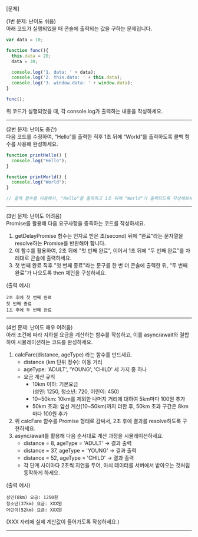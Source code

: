 [문제]

(1번 문제: 난이도 쉬움)  
아래 코드가 실행되었을 때 콘솔에 출력되는 값을 구하는 문제입니다.

```js
var data = 10;

function func(){
  this.data = 20;
  data = 30;

  console.log('1. data: ' + data);
  console.log('2. this.data: ' + this.data);
  console.log('3. window.data: ' + window.data);
}

func();
```
위 코드가 실행되었을 때, 각 console.log가 출력하는 내용을 작성하세요.

---

(2번 문제: 난이도 중간)  
다음 코드를 수정하여, “Hello”를 출력한 직후 1초 뒤에 “World”를 출력하도록 콜백 함수를 사용해 완성하세요.

```js
function printHello() {
  console.log("Hello");
}

function printWorld() {
  console.log("World");
}

// 콜백 함수를 이용해서, "Hello"를 출력하고 1초 뒤에 "World"가 출력되도록 작성해보세요.
```

---

(3번 문제: 난이도 어려움)  
Promise를 활용해 다음 요구사항을 충족하는 코드를 작성하세요.

1. getDelayPromise 함수는 인자로 받은 초(second) 뒤에 "완료"라는 문자열을 resolve하는 Promise를 반환해야 합니다.  
2. 이 함수를 활용하여, 2초 뒤에 "첫 번째 완료", 이어서 1초 뒤에 "두 번째 완료"를 차례대로 콘솔에 출력하세요.  
3. 첫 번째 완료 직후 "첫 번째 종료"라는 문구를 한 번 더 콘솔에 출력한 뒤, “두 번째 완료”가 나오도록 then 체인을 구성하세요.

(출력 예시)  
```
2초 후에 첫 번째 완료
첫 번째 종료
1초 후에 두 번째 완료
```

---

(4번 문제: 난이도 매우 어려움)  
아래 조건에 따라 지하철 요금을 계산하는 함수를 작성하고, 이를 async/await와 결합하여 시뮬레이션하는 코드를 완성하세요.  

1. calcFare(distance, ageType) 라는 함수를 만드세요.  
   - distance (km 단위 정수): 이동 거리  
   - ageType: 'ADULT', 'YOUNG', 'CHILD' 세 가지 중 하나  
   - 요금 계산 규칙
     - 10km 이하: 기본요금  
       (성인: 1250, 청소년: 720, 어린이: 450)  
     - 10~50km: 10km를 제외한 나머지 거리에 대하여 5km마다 100원 추가  
     - 50km 초과: 앞선 계산(10~50km)까지 더한 후, 50km 초과 구간은 8km마다 100원 추가  
2. 위 calcFare 함수를 Promise 형태로 감싸서, 2초 후에 결과를 resolve하도록 구현하세요.  
3. async/await를 활용해 다음 순서대로 계산 과정을 시뮬레이션하세요.  
   - distance = 8, ageType = 'ADULT' → 결과 출력  
   - distance = 37, ageType = 'YOUNG' → 결과 출력  
   - distance = 52, ageType = 'CHILD' → 결과 출력  
   - 각 단계 사이마다 2초씩 지연을 두어, 마치 데이터를 서버에서 받아오는 것처럼 동작하게 하세요.

(출력 예시)  
```
성인(8km) 요금: 1250원
청소년(37km) 요금: XXX원
어린이(52km) 요금: XXX원
```
(XXX 자리에 실제 계산값이 들어가도록 작성하세요.)

---

